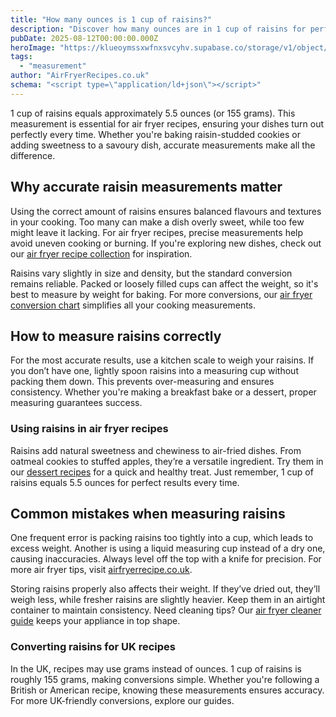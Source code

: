 ```yaml
---
title: "How many ounces is 1 cup of raisins?"
description: "Discover how many ounces are in 1 cup of raisins for perfect air fryer recipes. Get accurate conversions and baking tips here!"
pubDate: 2025-08-12T00:00:00.000Z
heroImage: "https://klueoymssxwfnxsvcyhv.supabase.co/storage/v1/object/public/md/how-many-ounces-is-1-cup-of-raisins-960c78dd.webp"
tags:
  - "measurement"
author: "AirFryerRecipes.co.uk"
schema: "<script type=\"application/ld+json\"></script>"
---
```


<p>1 cup of raisins equals approximately 5.5 ounces (or 155 grams). This measurement is essential for air fryer recipes, ensuring your dishes turn out perfectly every time. Whether you're baking raisin-studded cookies or adding sweetness to a savoury dish, accurate measurements make all the difference.</p>  

<h2>Why accurate raisin measurements matter</h2>  
<p>Using the correct amount of raisins ensures balanced flavours and textures in your cooking. Too many can make a dish overly sweet, while too few might leave it lacking. For air fryer recipes, precise measurements help avoid uneven cooking or burning. If you're exploring new dishes, check out our <a href=https://www.airfryerrecipe.co.uk/recipes>air fryer recipe collection</a> for inspiration.</p>  

<p>Raisins vary slightly in size and density, but the standard conversion remains reliable. Packed or loosely filled cups can affect the weight, so it's best to measure by weight for baking. For more conversions, our <a href=https://www.airfryerrecipe.co.uk/air-fryer-conversion-chart>air fryer conversion chart</a> simplifies all your cooking measurements.</p>  

<h2>How to measure raisins correctly</h2>  
<p>For the most accurate results, use a kitchen scale to weigh your raisins. If you don’t have one, lightly spoon raisins into a measuring cup without packing them down. This prevents over-measuring and ensures consistency. Whether you're making a breakfast bake or a dessert, proper measuring guarantees success.</p>  

<h3>Using raisins in air fryer recipes</h3>  
<p>Raisins add natural sweetness and chewiness to air-fried dishes. From oatmeal cookies to stuffed apples, they’re a versatile ingredient. Try them in our <a href=https://www.airfryerrecipe.co.uk/recipe-category/dessert>dessert recipes</a> for a quick and healthy treat. Just remember, 1 cup of raisins equals 5.5 ounces for perfect results every time.</p>  

<h2>Common mistakes when measuring raisins</h2>  
<p>One frequent error is packing raisins too tightly into a cup, which leads to excess weight. Another is using a liquid measuring cup instead of a dry one, causing inaccuracies. Always level off the top with a knife for precision. For more air fryer tips, visit <a href=https://www.airfryerrecipe.co.uk>airfryerrecipe.co.uk</a>.</p>  

<p>Storing raisins properly also affects their weight. If they’ve dried out, they’ll weigh less, while fresher raisins are slightly heavier. Keep them in an airtight container to maintain consistency. Need cleaning tips? Our <a href=https://www.airfryerrecipe.co.uk/air-fryer-cleaner>air fryer cleaner guide</a> keeps your appliance in top shape.</p>  

<h3>Converting raisins for UK recipes</h3>  
<p>In the UK, recipes may use grams instead of ounces. 1 cup of raisins is roughly 155 grams, making conversions simple. Whether you're following a British or American recipe, knowing these measurements ensures accuracy. For more UK-friendly conversions, explore our guides.</p>